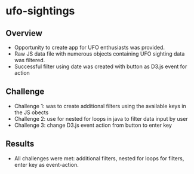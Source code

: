 # ufo-sightings

## Overview
* Opportunity to create app for UFO enthusiasts was provided.
* Raw JS data file with numerous objects containing UFO sighting data was filtered. 
* Successful filter using date was created with button as D3.js event for action  

## Challenge
* Challenge 1: was to create additional filters using the available keys in the JS obects
* Challenge 2: use for nested for loops in java to filter data input by user
* Challenge 3: change D3.js event action from button to enter key

## Results
* All challenges were met: additional filters, nested for loops for filters, enter key as event-action. 